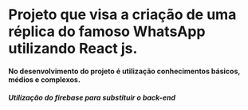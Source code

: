 # Projeto que visa a criação de uma réplica do famoso WhatsApp utilizando React js.

#### No desenvolvimento do projeto é utilização conhecimentos básicos, médios e complexos.
##### Utilização do firebase para substituir o back-end
